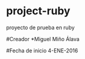 # project-ruby
proyecto de prueba en ruby

#Creador
*Miguel Miño Álava

#Fecha de inicio 
4-ENE-2016

